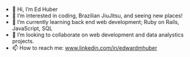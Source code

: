 - 👋 Hi, I’m Ed Huber
- 👀 I’m interested in coding, Brazilian JiuJitsu, and seeing new places!
- 🌱 I’m currently learning back end web development; Ruby on Rails, JavaScript, SQL 
- 💞️ I’m looking to collaborate on web development and data analystics projects.
- 📫 How to reach me: www.linkedin.com/in/edwardmhuber 

<!---
emh0531/emh0531 is a ✨ special ✨ repository because its `README.md` (this file) appears on your GitHub profile.
You can click the Preview link to take a look at your changes.
--->
